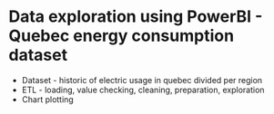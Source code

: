# Data exploration using PowerBI - Quebec energy consumption dataset
- Dataset - historic of electric usage in quebec divided per region
- ETL - loading, value checking, cleaning, preparation, exploration
- Chart plotting

